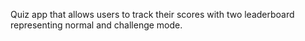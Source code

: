 Quiz app that allows users to track their scores with two leaderboard representing normal and challenge mode.
